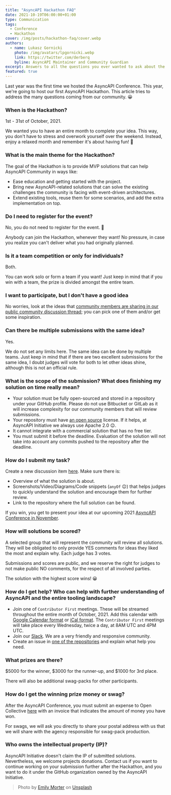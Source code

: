 ```yaml
---
title: "AsyncAPI Hackathon FAQ"
date: 2021-10-19T06:00:00+01:00
type: Communication
tags:
  - Conference
  - Hackathon
cover: /img/posts/hackathon-faq/cover.webp
authors:
  - name: Lukasz Gornicki
    photo: /img/avatars/lpgornicki.webp
    link: https://twitter.com/derberq
    byline: AsyncAPI Maintainer and Community Guardian
excerpt: Answers to all the questions you ever wanted to ask about the AsyncAPI Hackathon 2021
featured: true
---
```


Last year was the first time we hosted the AsyncAPI Conference. This year, we're going to host our first AsyncAPI Hackathon. This article tries to address the many questions coming from our community. 😀

### When is the Hackathon?

1st - 31st of October, 2021.

We wanted you to have an entire month to complete your idea. This way, you don't have to stress and overwork yourself over the weekend. Instead, enjoy a relaxed month and remember it's about having fun! 🤩 

### What is the main theme for the Hackathon?

The goal of the Hackathon is to provide MVP solutions that can help AsyncAPI Community in ways like:

- Ease education and getting started with the project.
- Bring new AsyncAPI-related solutions that can solve the existing challenges the community is facing with event-driven architectures.
- Extend existing tools, reuse them for some scenarios, and add the extra implementation on top.

### Do I need to register for the event?

No, you do not need to register for the event. 🙂

Anybody can join the Hackathon, whenever they want! No pressure, in case you realize you can't deliver what you had originally planned.

### Is it a team competition or only for individuals?

Both.

You can work solo or form a team if you want! Just keep in mind that if you win with a team, the prize is divided amongst the entire team.

### I want to participate, but I don't have a good idea

No worries, look at the ideas that [community members are sharing in our public community discussion thread](https://github.com/asyncapi/community/discussions/categories/asyncapi-hack-2021-ideas-brainstorming); you can pick one of them and/or get some inspiration. 

### Can there be multiple submissions with the same idea?

Yes.

We do not set any limits here. The same idea can be done by multiple teams. Just keep in mind that if there are two excellent submissions for the same idea, I doubt judges will vote for both to let other ideas shine, although this is not an official rule.

### What is the scope of the submission? What does finishing my solution on time really mean?

- Your solution must be fully open-sourced and stored in a repository under your GitHub profile. Please do not use Bitbucket or GitLab as it will increase complexity for our community members that will review submissions.
- Your repository must have [an open source](https://choosealicense.com/) license. If it helps, at AsyncAPI Initiative we always use Apache 2.0 :wink:.
- It cannot integrate with a commercial solution that has no free tier.
- You must submit it before the deadline. Evaluation of the solution will not take into account any commits pushed to the repository after the deadline.

### How do I submit my task?

Create a new discussion item [here](https://github.com/asyncapi/community/discussions/categories/asyncapi-hack-2021-submissions). Make sure there is:
- Overview of what the solution is about.
- Screenshots/Video/Diagrams/Code snippets (`anyOf` :wink:) that helps judges to quickly understand the solution and encourage them for further review.
- Link to the repository where the full solution can be found.

If you win, you get to present your idea at our upcoming 2021 [AsyncAPI Conference in November](http://conference.asyncapi.com/).

### How will solutions be scored?

A selected group that will represent the community will review all solutions. They will be obligated to only provide YES comments for ideas they liked the most and explain why. Each judge has 3 votes. 

Submissions and scores are public, and we reserve the right for judges to not make public NO comments, for the respect of all involved parties.

The solution with the highest score wins! 😀

### How do I get help? Who can help with further understanding of AsyncAPI and the entire tooling landscape?

- Join one of `Contributor First` meetings. These will be streamed throughout the entire month of October, 2021. Add this calendar with [Google Calendar format](https://calendar.google.com/calendar/embed?src=tbrbfq4de5bcngt8okvev4lstk%40group.calendar.google.com) or [iCal format](https://calendar.google.com/calendar/ical/tbrbfq4de5bcngt8okvev4lstk%40group.calendar.google.com/public/basic.ics).  The `Contributor First` meetings will take place every Wednesday, twice a day, at 8AM UTC and 4PM UTC.
- Join our [Slack](https://www.asyncapi.com/slack-invite). We are a very friendly and responsive community.
- Create an issue in [one of the repositories](https://github.com/asyncapi/) and explain what help you need.

### What prizes are there?

$5000 for the winner, $3000 for the runner-up, and $1000 for 3rd place.

There will also be additional swag-packs for other participants.

### How do I get the winning prize money or swag?

After the AsyncAPI Conference, you must submit an expense to Open Collective [here](https://opencollective.com/asyncapi/events/asyncapi-hackathon-and-conference-2021-3156d7af) with an invoice that indicates the amount of money you have won.

For swags, we will ask you directly to share your postal address with us that we will share with the agency responsible for swag-pack production.

### Who owns the intellectual property (IP)?

AsyncAPI Initiative doesn't claim the IP of submitted solutions. Nevertheless, we welcome projects donations. Contact us if you want to continue working on your submission further after the Hackathon, and you want to do it under the GitHub organization owned by the AsyncAPI Initiative.

> Photo by <a href="https://unsplash.com/@emilymorter?utm_source=unsplash&utm_medium=referral&utm_content=creditCopyText">Emily Morter</a> on <a href="https://unsplash.com/s/photos/question-marks?utm_source=unsplash&utm_medium=referral&utm_content=creditCopyText">Unsplash</a>